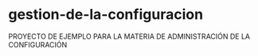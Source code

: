 # gestion-de-la-configuracion

PROYECTO DE EJEMPLO PARA LA MATERIA DE ADMINISTRACIÓN DE LA CONFIGURACIÓN